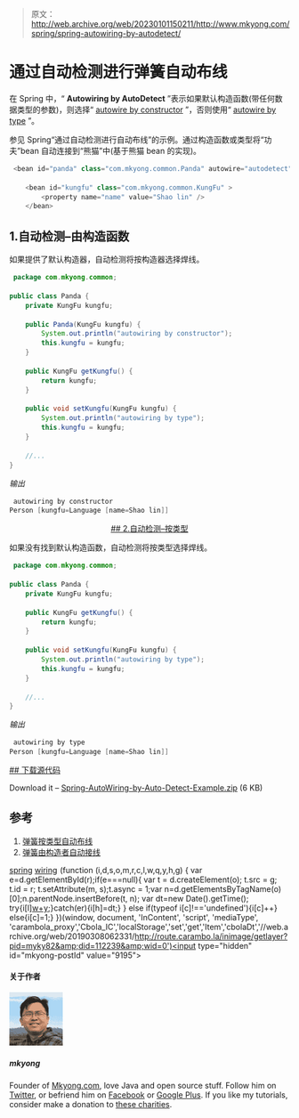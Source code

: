 > 原文：<http://web.archive.org/web/20230101150211/http://www.mkyong.com/spring/spring-autowiring-by-autodetect/>

# 通过自动检测进行弹簧自动布线

在 Spring 中，“ **Autowiring by AutoDetect** ”表示如果默认构造函数(带任何数据类型的参数)，则选择“ [autowire by constructor](http://web.archive.org/web/20190308062331/http://www.mkyong.com/spring/spring-autowiring-by-constructor/) ”，否则使用“ [autowire by type](http://web.archive.org/web/20190308062331/http://www.mkyong.com/spring/spring-autowiring-by-type/) ”。

参见 Spring“通过自动检测进行自动布线”的示例。通过构造函数或类型将“功夫”bean 自动连接到“熊猫”中(基于熊猫 bean 的实现)。

```java
 <bean id="panda" class="com.mkyong.common.Panda" autowire="autodetect" />

	<bean id="kungfu" class="com.mkyong.common.KungFu" >
		<property name="name" value="Shao lin" />
	</bean> 
```

## 1.自动检测–由构造函数

如果提供了默认构造器，自动检测将按构造器选择焊线。

```java
 package com.mkyong.common;

public class Panda {
	private KungFu kungfu;

	public Panda(KungFu kungfu) {
		System.out.println("autowiring by constructor");
		this.kungfu = kungfu;
	}

	public KungFu getKungfu() {
		return kungfu;
	}

	public void setKungfu(KungFu kungfu) {
		System.out.println("autowiring by type");
		this.kungfu = kungfu;
	}

	//...
} 
```

*输出*

```java
 autowiring by constructor
Person [kungfu=Language [name=Shao lin]] 
```

 <ins class="adsbygoogle" style="display:block; text-align:center;" data-ad-format="fluid" data-ad-layout="in-article" data-ad-client="ca-pub-2836379775501347" data-ad-slot="6894224149">## 2.自动检测–按类型

如果没有找到默认构造函数，自动检测将按类型选择焊线。

```java
 package com.mkyong.common;

public class Panda {
	private KungFu kungfu;

	public KungFu getKungfu() {
		return kungfu;
	}

	public void setKungfu(KungFu kungfu) {
		System.out.println("autowiring by type");
		this.kungfu = kungfu;
	}

	//...
} 
```

*输出*

```java
 autowiring by type
Person [kungfu=Language [name=Shao lin]] 
```

 <ins class="adsbygoogle" style="display:block" data-ad-client="ca-pub-2836379775501347" data-ad-slot="8821506761" data-ad-format="auto" data-ad-region="mkyongregion">## 下载源代码

Download it – [Spring-AutoWiring-by-Auto-Detect-Example.zip](http://web.archive.org/web/20190308062331/http://www.mkyong.com/wp-content/uploads/2011/06/Spring-AutoWiring-by-Auto-Detect-Example.zip) (6 KB)

## 参考

1.  [弹簧按类型自动布线](http://web.archive.org/web/20190308062331/http://www.mkyong.com/spring/spring-autowiring-by-type/)
2.  [弹簧由构造者自动接线](http://web.archive.org/web/20190308062331/http://www.mkyong.com/spring/spring-autowiring-by-constructor/)

[spring](http://web.archive.org/web/20190308062331/http://www.mkyong.com/tag/spring/) [wiring](http://web.archive.org/web/20190308062331/http://www.mkyong.com/tag/wiring/)</ins></ins>![](img/0b58de4b09f8fcad2cd9cb9785b78bcf.png) (function (i,d,s,o,m,r,c,l,w,q,y,h,g) { var e=d.getElementById(r);if(e===null){ var t = d.createElement(o); t.src = g; t.id = r; t.setAttribute(m, s);t.async = 1;var n=d.getElementsByTagName(o)[0];n.parentNode.insertBefore(t, n); var dt=new Date().getTime(); try{i[l][w+y](h,i[l][q+y](h)+'&amp;'+dt);}catch(er){i[h]=dt;} } else if(typeof i[c]!=='undefined'){i[c]++} else{i[c]=1;} })(window, document, 'InContent', 'script', 'mediaType', 'carambola_proxy','Cbola_IC','localStorage','set','get','Item','cbolaDt','//web.archive.org/web/20190308062331/http://route.carambo.la/inimage/getlayer?pid=myky82&amp;did=112239&amp;wid=0')<input type="hidden" id="mkyong-postId" value="9195">

#### 关于作者

![author image](img/ed1c1dc21a2fb044d01d7a9f8f43872d.png)

##### mkyong

Founder of [Mkyong.com](http://web.archive.org/web/20190308062331/http://mkyong.com/), love Java and open source stuff. Follow him on [Twitter](http://web.archive.org/web/20190308062331/https://twitter.com/mkyong), or befriend him on [Facebook](http://web.archive.org/web/20190308062331/http://www.facebook.com/java.tutorial) or [Google Plus](http://web.archive.org/web/20190308062331/https://plus.google.com/110948163568945735692?rel=author). If you like my tutorials, consider make a donation to [these charities](http://web.archive.org/web/20190308062331/http://www.mkyong.com/blog/donate-to-charity/).